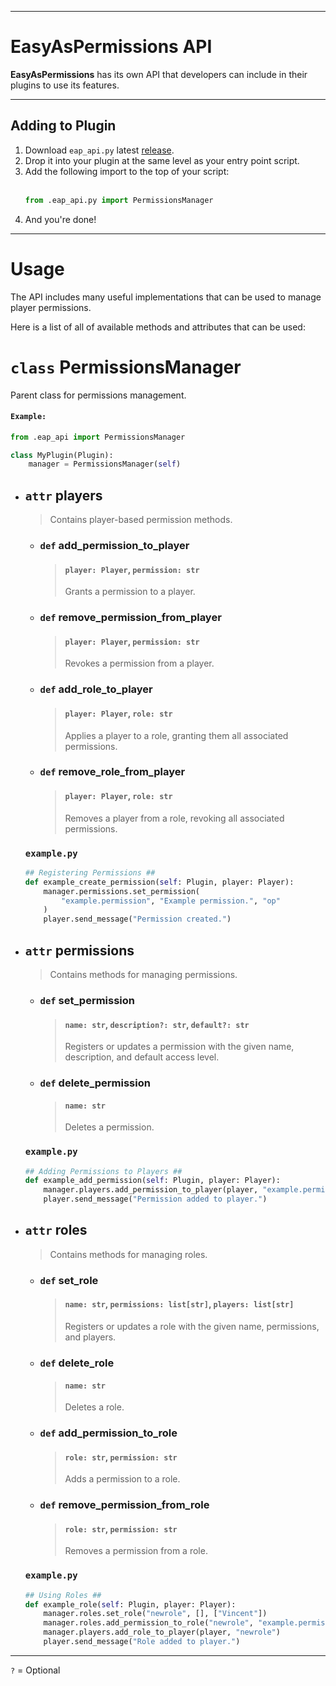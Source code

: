 ***
# EasyAsPermissions API
**EasyAsPermissions** has its own API that developers can include in their plugins to use its features.

***
## Adding to Plugin
1) Download `eap_api.py` latest [release](../../releases).
2) Drop it into your plugin at the same level as your entry point script.
3) Add the following import to the top of your script:
   <br><br>
   ```python
   from .eap_api.py import PermissionsManager
   ```
5) And you're done!
***
# Usage
The API includes many useful implementations that can be used to manage player permissions.

Here is a list of all of available methods and attributes that can be used:
# `class` PermissionsManager
Parent class for permissions management.

#### `Example:`
```python
from .eap_api import PermissionsManager

class MyPlugin(Plugin):
    manager = PermissionsManager(self)
```

- ## `attr` players
  > Contains player-based permission methods.
  - ### `def` add_permission_to_player
    > #### `player: Player`, `permission: str`
    > 
    > Grants a permission to a player.
  - ### `def` remove_permission_from_player
    > #### `player: Player`, `permission: str`
    > 
    > Revokes a permission from a player.
  - ### `def` add_role_to_player
    > #### `player: Player`, `role: str`
    > 
    > Applies a player to a role, granting them all associated permissions.
  - ### `def` remove_role_from_player
    > #### `player: Player`, `role: str`
    > 
    > Removes a player from a role, revoking all associated permissions.
  ### `example.py`
  ```python
  ## Registering Permissions ##
  def example_create_permission(self: Plugin, player: Player):
      manager.permissions.set_permission(
          "example.permission", "Example permission.", "op"
      )
      player.send_message("Permission created.")
  ```

- ## `attr` permissions
  > Contains methods for managing permissions.
  - ### `def` set_permission
    > #### `name: str`, `description?: str`, `default?: str`
    > 
    > Registers or updates a permission with the given name, description, and default access level.
  - ### `def` delete_permission
    > #### `name: str`
    > 
    > Deletes a permission.
  ### `example.py`
  ```python
  ## Adding Permissions to Players ##
  def example_add_permission(self: Plugin, player: Player):
      manager.players.add_permission_to_player(player, "example.permission")
      player.send_message("Permission added to player.")
  ```

- ## `attr` roles
  > Contains methods for managing roles.
  - ### `def` set_role
    > #### `name: str`, `permissions: list[str]`, `players: list[str]`
    > 
    > Registers or updates a role with the given name, permissions, and players.
  - ### `def` delete_role
    > #### `name: str`
    > 
    > Deletes a role.
  - ### `def` add_permission_to_role
    > #### `role: str`, `permission: str`
    > 
    > Adds a permission to a role.
  - ### `def` remove_permission_from_role
    > #### `role: str`, `permission: str`
    > 
    > Removes a permission from a role.

  ### `example.py`
  ```python
  ## Using Roles ##
  def example_role(self: Plugin, player: Player):
      manager.roles.set_role("newrole", [], ["Vincent"])
      manager.roles.add_permission_to_role("newrole", "example.permission")
      manager.players.add_role_to_player(player, "newrole")
      player.send_message("Role added to player.")
  ```
***
`?` = Optional
